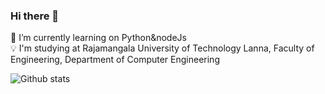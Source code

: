 ### Hi there 👋

🌱 I’m currently learning on  Python&nodeJs
<br>
💡 I'm studying at Rajamangala University of Technology Lanna, Faculty of Engineering, Department of Computer Engineering

![Github stats](https://github-readme-stats.vercel.app/api?username=AphinanHongpong&theme=highcontrast&show_icons=true&count_private=true)
<!--
**AphinanHongpong/AphinanHongpong** is a ✨ _special_ ✨ repository because its `README.md` (this file) appears on your GitHub profile.

Here are some ideas to get you started:

- 🔭 I’m currently working on ...
- 🌱 I’m currently learning ...
- 👯 I’m looking to collaborate on ...
- 🤔 I’m looking for help with ...
- 💬 Ask me about ...
- 📫 How to reach me: ...
- 😄 Pronouns: ...
- ⚡ Fun fact: ...
-->
